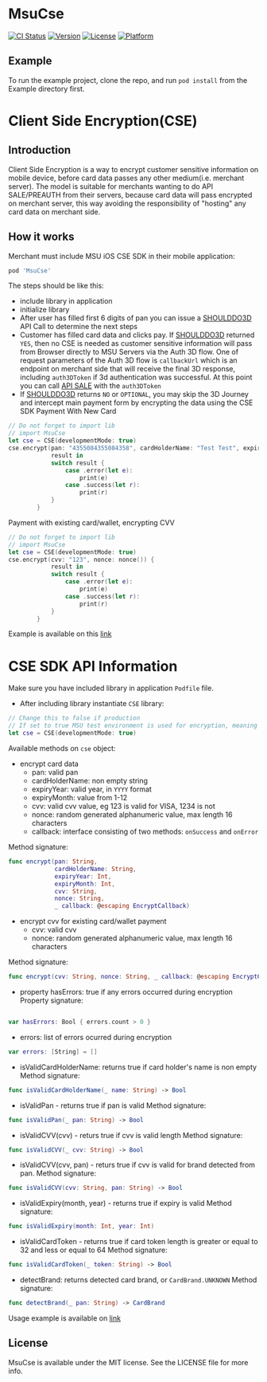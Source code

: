 # MsuCse

[![CI Status](https://img.shields.io/travis/jasmin.suljic/MsuCse.svg?style=flat)](https://travis-ci.org/jasmin.suljic/MsuCse)
[![Version](https://img.shields.io/cocoapods/v/MsuCse.svg?style=flat)](https://cocoapods.org/pods/MsuCse)
[![License](https://img.shields.io/cocoapods/l/MsuCse.svg?style=flat)](https://cocoapods.org/pods/MsuCse)
[![Platform](https://img.shields.io/cocoapods/p/MsuCse.svg?style=flat)](https://cocoapods.org/pods/MsuCse)

## Example

To run the example project, clone the repo, and run `pod install` from the Example directory first.

# Client Side Encryption(CSE)

## Introduction
Client Side Encryption is a way to encrypt customer sensitive information on mobile device, before card data passes any other medium(i.e. merchant server). The model is suitable for merchants wanting to do API SALE/PREAUTH from their servers, because card data will pass encrypted on merchant server, this way avoiding the responsibility of "hosting" any card data on merchant side.

## How it works
Merchant must include MSU iOS CSE SDK in their mobile application:

```ruby
pod 'MsuCse'
```

The steps should be like this:
- include library in application
- initialize library
- After user has filled first 6 digits of pan you can issue a [SHOULDDO3D](https://test.merchantsafeunipay.com/msu/api/v2/doc#shouldDo3D) API Call to determine the next steps
- Customer has filled card data and clicks pay. If [SHOULDDO3D](https://test.merchantsafeunipay.com/msu/api/v2/doc#shouldDo3D) returned `YES`, then no CSE is needed as customer sensitive information will pass from Browser directly to MSU Servers via the Auth 3D flow. One of request parameters of the Auth 3D flow is `callbackUrl` which is an endpoint on merchant side that will receive the final 3D response, including `auth3DToken` if 3d authentication was successful. At this point you can call [API SALE](https://test.merchantsafeunipay.com/msu/api/v2/doc#sale) with the `auth3DToken`
- If [SHOULDDO3D](https://test.merchantsafeunipay.com/msu/api/v2/doc#shouldDo3D) returns `NO` or `OPTIONAL`, you may skip the 3D Journey and intercept main payment form by encrypting the data using the CSE SDK Payment With New Card

```swift
// Do not forget to import lib
// import MsuCse
let cse = CSE(developmentMode: true)
cse.encrypt(pan: "4355084355084358", cardHolderName: "Test Test", expiryYear: 2020, expiryMonth: 12, cvv: "000", nonce: nonce()) {
            result in
            switch result {
                case .error(let e):
                    print(e)
                case .success(let r):
                    print(r)
            }
        }
```

Payment with existing card/wallet, encrypting CVV
```swift
// Do not forget to import lib
// import MsuCse
let cse = CSE(developmentMode: true)
cse.encrypt(cvv: "123", nonce: nonce()) {
            result in
            switch result {
                case .error(let e):
                    print(e)
                case .success(let r):
                    print(r)
            }
        }
```

Example is available on this [link](https://github.com/PaytenASEE/msu-cse-ios/blob/master/Example/MsuCse/ViewController.swift)

# CSE SDK API Information

Make sure you have included library in application `Podfile` file.

- After including library instantiate `CSE` library:

```swift
// Change this to false if production
// If set to true MSU test environment is used for encryption, meaning encrypted values with developmentMode = true will not work on production env
let cse = CSE(developmentMode: true)
```
Available methods on `cse` object:
* encrypt card data
  * pan: valid pan
  * cardHolderName: non empty string
  * expiryYear: valid year, in `YYYY` format
  * expiryMonth: value from 1-12
  * cvv: valid cvv value, eg 123 is valid for VISA, 1234 is not
  * nonce: random generated alphanumeric value, max length 16 characters
  * callback: interface consisting of two methods: `onSuccess` and `onError`

Method signature:
```swift
func encrypt(pan: String,
             cardHolderName: String,
             expiryYear: Int,
             expiryMonth: Int,
             cvv: String,
             nonce: String,
             _ callback: @escaping EncryptCallback)
```

* encrypt cvv for existing card/wallet payment
  * cvv: valid cvv
  * nonce: random generated alphanumeric value, max length 16 characters

Method signature:
```swift
func encrypt(cvv: String, nonce: String, _ callback: @escaping EncryptCallback)
```
* property hasErrors: true if any errors occurred during encryption 
Property signature:
```swift

var hasErrors: Bool { errors.count > 0 }

```

* errors: list of errors ocurred during encryption
```swift
var errors: [String] = []
```

* isValidCardHolderName: returns true if card holder's name is non empty
Method signature:
```swift
func isValidCardHolderName(_ name: String) -> Bool
```
* isValidPan - returns true if pan is valid
Method signature:
```swift
func isValidPan(_ pan: String) -> Bool
```
* isValidCVV(cvv) - returs true if cvv is valid length
Method signature:
```swift
func isValidCVV(_ cvv: String) -> Bool
```

* isValidCVV(cvv, pan) - returs true if cvv is valid for brand detected from pan.
Method signature:
```swift
func isValidCVV(cvv: String, pan: String) -> Bool
```

* isValidExpiry(month, year) - returns true if expiry is valid
Method signature:
```swift
func isValidExpiry(month: Int, year: Int)
```

* isValidCardToken - returns true if card token length is greater or equal to 32 and less or equal to 64
Method signature:
```swift
func isValidCardToken(_ token: String) -> Bool
```

* detectBrand: returns detected card brand, or `CardBrand.UNKNOWN`
Method signature:
```swift
func detectBrand(_ pan: String) -> CardBrand
```


Usage example is available on [link](https://github.com/PaytenASEE/msu-cse-ios/blob/master/Example/MsuCse/ViewController.swift)

## License

MsuCse is available under the MIT license. See the LICENSE file for more info.
